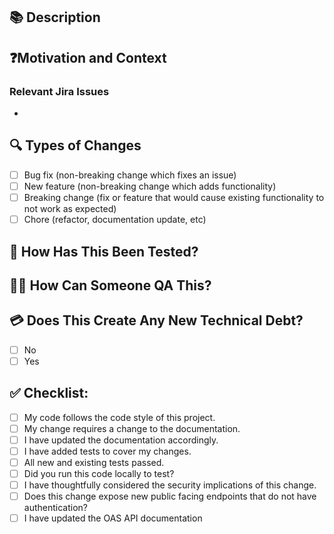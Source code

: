 <!--- 🚨 Provide a general summary of your changes in the Title above -->

## 📚 Description
<!--- Please include a summary of the change and a link to which issue is fixed. --> 
<!--- List any dependencies that are required for this change. -->

<!--- 🚨 Add screenshots or screen videos here if appropriate -->

## ❓Motivation and Context
<!--- Why is this change required? What problem does it solve? -->
<!--- If it fixes an open issue, please link to the issue below. -->

### Relevant Jira Issues
<!--- Example: Fixes: AA-234, Related to: SS-999 -->
<!--- Make ticket IDs links to the Jira issue or add URL links after ID  -->

<!--- * Fixes: AA-999 -->
* 

## 🔍 Types of Changes
<!--- What types of changes does your code introduce? Put an `x` in all the boxes that apply: -->
- [ ] Bug fix (non-breaking change which fixes an issue)
- [ ] New feature (non-breaking change which adds functionality)
- [ ] Breaking change (fix or feature that would cause existing functionality to not work as expected)
- [ ] Chore (refactor, documentation update, etc)

## 🧪 How Has This Been Tested?
<!--- Please describe the tests that you ran to verify your changes. --> 
<!--- Provide instructions so we can reproduce. Also list any relevant details for your test configuration -->

## 👩‍🔬 How Can Someone QA This?
<!--- Please add QA steps someone can follow in order to verify this works. -->

## 💳 Does This Create Any New Technical Debt?

- [ ] No
- [ ] Yes

<!--- 🚨If yes, please describe what it is and why it was necessary. -->
<!--- Remember to add TODOs to code where appropriate *and* create new JIRA tickets to track the debt. -->

## ✅ Checklist:
<!--- Go over all the following points, and put an `x` in all the boxes that apply. -->
<!--- If you're unsure about any of these, don't hesitate to ask. We're here to help! -->

<!--- Protip: Instead of putting an x in the blocks below, you can create the ticket and --> 
<!--- then check the html checkboxes in the PR. --> 

- [ ] My code follows the code style of this project.
- [ ] My change requires a change to the documentation.
- [ ] I have updated the documentation accordingly.
- [ ] I have added tests to cover my changes.
- [ ] All new and existing tests passed.
- [ ] Did you run this code locally to test?
- [ ] I have thoughtfully considered the security implications of this change.
- [ ] Does this change expose new public facing endpoints that do not have authentication?
- [ ] I have updated the OAS API documentation
